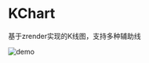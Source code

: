# KChart
基于zrender实现的K线图，支持多种辅助线

![demo](http://7xr7lo.com1.z0.glb.clouddn.com/c13d2c69780483317775d383ac2a3fc7.jpg)
